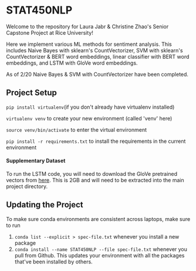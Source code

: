 # STAT450NLP

Welcome to the repository for Laura Jabr & Christine Zhao's Senior Capstone Project at Rice University!

Here we implement various ML methods for sentiment analysis. This includes Naive Bayes with sklearn's CountVectorizer, SVM with sklearn's CountVectorizer & BERT word embeddings, 
linear classifier with BERT word embeddings, and LSTM with GloVe word embeddings.

As of 2/20 Naive Bayes & SVM with CountVectorizer have been completed.

## Project Setup

` pip install virtualenv `(if you don't already have virtualenv installed)

` virtualenv venv ` to create your new environment (called 'venv' here)

` source venv/bin/activate ` to enter the virtual environment

` pip install -r requirements.txt ` to install the requirements in the current environment

#### Supplementary Dataset
To run the LSTM code, you will need to download the GloVe pretrained vectors from [here](https://huggingface.co/stanfordnlp/glove/resolve/main/glove.840B.300d.zip). This is 2GB and will need to be extracted into the main project directory.

## Updating the Project

To make sure conda environments are consistent across laptops, make sure to run 
1. `conda list --explicit > spec-file.txt` whenever you install a new package
2. `conda install --name STAT450NLP --file spec-file.txt` whenever you pull from Github. This updates your environment with all the packages that've been installed by others.
